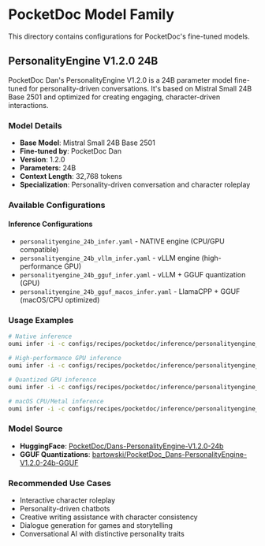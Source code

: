 # PocketDoc Model Family

This directory contains configurations for PocketDoc's fine-tuned models.

## PersonalityEngine V1.2.0 24B

PocketDoc Dan's PersonalityEngine V1.2.0 is a 24B parameter model fine-tuned for personality-driven conversations. It's based on Mistral Small 24B Base 2501 and optimized for creating engaging, character-driven interactions.

### Model Details
- **Base Model**: Mistral Small 24B Base 2501
- **Fine-tuned by**: PocketDoc Dan
- **Version**: 1.2.0
- **Parameters**: 24B
- **Context Length**: 32,768 tokens
- **Specialization**: Personality-driven conversation and character roleplay

### Available Configurations

#### Inference Configurations
- `personalityengine_24b_infer.yaml` - NATIVE engine (CPU/GPU compatible)
- `personalityengine_24b_vllm_infer.yaml` - vLLM engine (high-performance GPU)
- `personalityengine_24b_gguf_infer.yaml` - vLLM + GGUF quantization (GPU)
- `personalityengine_24b_gguf_macos_infer.yaml` - LlamaCPP + GGUF (macOS/CPU optimized)

### Usage Examples

```bash
# Native inference
oumi infer -i -c configs/recipes/pocketdoc/inference/personalityengine_24b_infer.yaml

# High-performance GPU inference
oumi infer -i -c configs/recipes/pocketdoc/inference/personalityengine_24b_vllm_infer.yaml

# Quantized GPU inference
oumi infer -i -c configs/recipes/pocketdoc/inference/personalityengine_24b_gguf_infer.yaml

# macOS CPU/Metal inference
oumi infer -i -c configs/recipes/pocketdoc/inference/personalityengine_24b_gguf_macos_infer.yaml
```

### Model Source
- **HuggingFace**: [PocketDoc/Dans-PersonalityEngine-V1.2.0-24b](https://huggingface.co/PocketDoc/Dans-PersonalityEngine-V1.2.0-24b)
- **GGUF Quantizations**: [bartowski/PocketDoc_Dans-PersonalityEngine-V1.2.0-24b-GGUF](https://huggingface.co/bartowski/PocketDoc_Dans-PersonalityEngine-V1.2.0-24b-GGUF)

### Recommended Use Cases
- Interactive character roleplay
- Personality-driven chatbots
- Creative writing assistance with character consistency
- Dialogue generation for games and storytelling
- Conversational AI with distinctive personality traits